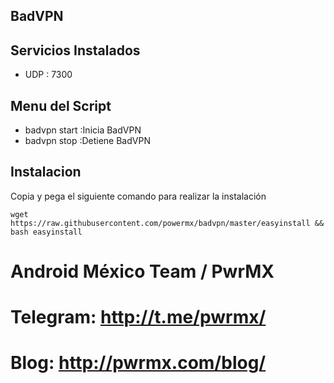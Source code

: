 ## BadVPN

## Servicios Instalados ##

- UDP  : 7300

## Menu del Script ##

- badvpn start       :Inicia BadVPN
- badvpn stop        :Detiene BadVPN

## Instalacion ##

Copia y pega el siguiente comando para realizar la instalación

`wget https://raw.githubusercontent.com/powermx/badvpn/master/easyinstall && bash easyinstall`


Android México Team / PwrMX
=========

# Telegram: http://t.me/pwrmx/
# Blog: http://pwrmx.com/blog/
